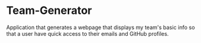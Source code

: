 # Team-Generator
Application that generates a webpage that displays my team's basic info so that a user have quick access to their emails and GitHub profiles.
